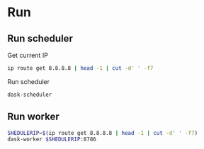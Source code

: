 # Run

## Run scheduler

Get current IP

```bash
ip route get 8.8.8.8 | head -1 | cut -d' ' -f7
```

Run scheduler

```bash
dask-scheduler
```

## Run worker

```bash
SHEDULERIP=$(ip route get 8.8.8.8 | head -1 | cut -d' ' -f7)
dask-worker $SHEDULERIP:8786
```